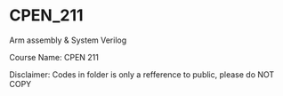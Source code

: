 # CPEN_211
Arm assembly &amp; System Verilog


Course Name: CPEN 211

Disclaimer: Codes in folder is only a refference to public, please do NOT COPY
